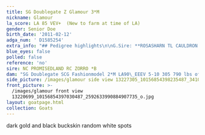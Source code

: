 ```yaml
---
title: SG Doublegate Z Glamour 3*M
nickname: Glamour
la_score: LA 85 VEV+  (New to farm at time of LA)
gender: Senior Doe
birth_date: '2011-02-12'
adga_num: ' D1585254'
extra_info: "## Pedigree highlights\n\nG.Sire: **ROSASHARN TL CAULDRON  ++B    LA90 VEE**\n\nG.Dam: **SG NC PROMISEDLAND SIA ZENA 3*M LA89 VEEE  ELITE** _1-06 218 1000 lbs of milk_\n\nG.G.Dam: **SG NC PROMISEDLAND BW ZIPPY  2*M LA90 VEEE** _3-08 305 1600 lbs of milk _\n\nG.G.G.Dam: **SGCH AGS PROMISEDLAND CP LIL BOPEEP  1*M  LA92\_EEEE**   _4‑01*\_286 1240 lbs in milk_\n\nG.G.G.Dam: **SG AGS PROMISEDLAND HS ZINNIA 1*M LA 84 V+E+** _2‑00\_283\_900\_lbs in milk_"
blue_eyes: false
polled: false
reference: 'no'
sire: NC PROMISEDLAND RC ZORRO *B
dam: "SG Doublegate SCG Fashionmodel 2*M LA90\_EEEV 5-10 305 790 lbs of milk"
side_picture: /images/glamour side view 13227305_10156854398235487_3410824979030834887_o.jpg
front_picture: >-
  /images/glamour front view
  13220699_10156854397030487_2592633990884907735_o.jpg
layout: goatpage.html
collection: Goats
---
```

dark gold and black buckskin random white spots
